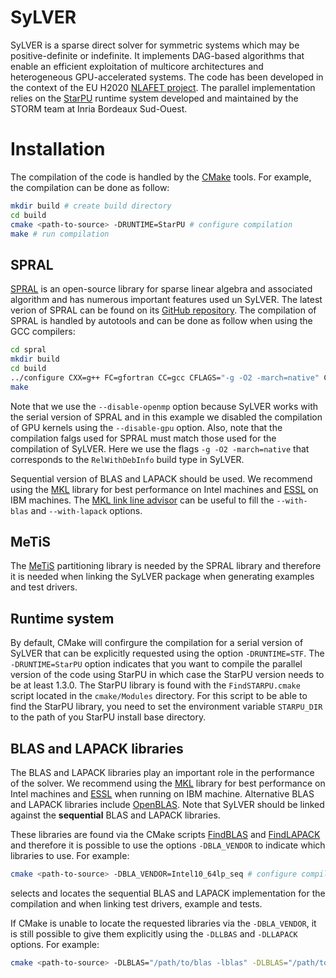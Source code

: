 # SyLVER

SyLVER is a sparse direct solver for symmetric systems which may be
positive-definite or indefinite. It implements DAG-based algorithms
that enable an efficient exploitation of multicore architectures and
heterogeneous GPU-accelerated systems. The code has been developed in
the context of the EU H2020
[NLAFET project](http://www.nlafet.eu/). The parallel implementation
relies on the [StarPU](http://starpu.gforge.inria.fr/) runtime system
developed and maintained by the STORM team at Inria Bordeaux
Sud-Ouest.

# Installation 

The compilation of the code is handled by the
[CMake](https://cmake.org/) tools. For example, the compilation can be
done as follow:

```bash
mkdir build # create build directory
cd build 
cmake <path-to-source> -DRUNTIME=StarPU # configure compilation
make # run compilation 
```

## SPRAL ##

[SPRAL](https://github.com/ralna/spral) is an open-source library for
sparse linear algebra and associated algorithm and has numerous
important features used un SyLVER. The latest verion of SPRAL can be
found on its [GitHub
repository](https://github.com/ralna/spral/releases). The compilation
of SPRAL is handled by autotools and can be done as follow when using
the GCC compilers:

```bash
cd spral
mkdir build
cd build
../configure CXX=g++ FC=gfortran CC=gcc CFLAGS="-g -O2 -march=native" CXXFLAGS="-g -O2 -march=native" FCFLAGS="-g -O2 -march=native" --with-metis="-L/path/to/metis -lmetis" --with-blas="-L/path/to/blas -lblas" --with-lapack="-L/path/to/lapack -llapack" --disable-openmp --disable-gpu
make
```

Note that we use the `--disable-openmp` option because SyLVER works
with the serial version of SPRAL and in this example we disabled the
compilation of GPU kernels using the `--disable-gpu` option. Also,
note that the compilation falgs used for SPRAL must match those used
for the compilation of SyLVER. Here we use the flags `-g -O2
-march=native` that corresponds to the `RelWithDebInfo` build type in
SyLVER.

Sequential version of BLAS and LAPACK should be used. We recommend
using the [MKL](https://software.intel.com/mkl) library for best
performance on Intel machines and
[ESSL](https://www.ibm.com/support/knowledgecenter/en/SSFHY8/essl_welcome.html)
on IBM machines. The [MKL link line
advisor](https://software.intel.com/en-us/articles/intel-mkl-link-line-advisor)
can be useful to fill the `--with-blas` and `--with-lapack` options.

## MeTiS ##

The [MeTiS](http://glaros.dtc.umn.edu/gkhome/metis/metis/overview)
partitioning library is needed by the SPRAL library and therefore it
is needed when linking the SyLVER package when generating examples and
test drivers.

## Runtime system ##

By default, CMake will confirgure the compilation for a serial version
of SyLVER that can be explicitly requested using the option
`-DRUNTIME=STF`.  The `-DRUNTIME=StarPU` option indicates that you
want to compile the parallel version of the code using StarPU in which
case the StarPU version needs to be at least 1.3.0. The StarPU library
is found with the `FindSTARPU.cmake` script located in the
`cmake/Modules` directory. For this script to be able to find the
StarPU library, you need to set the environment variable `STARPU_DIR`
to the path of you StarPU install base directory.

## BLAS and LAPACK libraries ##

The BLAS and LAPACK libraries play an important role in the
performance of the solver. We recommend using the
[MKL](https://software.intel.com/mkl) library for best performance on
Intel machines and
[ESSL](https://www.ibm.com/support/knowledgecenter/en/SSFHY8/essl_welcome.html)
when running on IBM machine. Alternative BLAS and LAPACK libraries
include [OpenBLAS](https://www.openblas.net/). Note that SyLVER should
be linked against the **sequential** BLAS and LAPACK libraries.

These libraries are found via the CMake scripts
[FindBLAS](https://cmake.org/cmake/help/latest/module/FindBLAS.html)
and
[FindLAPACK](https://cmake.org/cmake/help/latest/module/FindBLAS.html)
and therefore it is possible to use the options `-DBLA_VENDOR` to
indicate which libraries to use. For example:

```bash
cmake <path-to-source> -DBLA_VENDOR=Intel10_64lp_seq # configure compilation
```

selects and locates the sequential BLAS and LAPACK implementation for
the compilation and when linking test drivers, example and tests.

If CMake is unable to locate the requested libraries via the
`-DBLA_VENDOR`, it is still possible to give them explicitly using the
`-DLLBAS` and `-DLLAPACK` options. For example:

```bash
cmake <path-to-source> -DLBLAS="/path/to/blas -lblas" -DLBLAS="/path/to/lapack -llapack" # configure compilation
```

